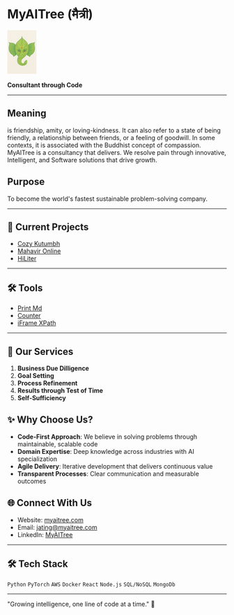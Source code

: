# MyAITree (मैत्री)
![Logo](/logo2.png)

**Consultant through Code**

---
## Meaning

is friendship, amity, or loving-kindness. It can also refer to a state of being friendly, a relationship between friends, or a feeling of goodwill. In some contexts, it is associated with the Buddhist concept of compassion. MyAITree is a consultancy that delivers. We resolve pain through innovative, Intelligent, and Software solutions that drive growth.

## Purpose
To become the world's fastest sustainable problem-solving company.

---

## 🤝 Current Projects

- [Cozy Kutumbh](https://www.cozykutumbh.com/)
- [Mahavir Online](mahavir.online)
- [HiLiter](https://chromewebstore.google.com/detail/amoiindcmmfjfpgahbbbdmjbklmkicdb?utm_source=item-share-cb)


---

## 🛠️ Tools 

- [Print Md](https://myaitree.com/tools/print-md.html)
- [Counter](https://myaitree.com/tools/counter.html)
- [iFrame XPath](https://myaitree.com/tools/xpath/xpath-extractor.html)


---

## 🌳 Our Services

1. **Business Due Dilligence**
2. **Goal Setting**
3. **Process Refinement**
4. **Results through Test of Time**
5. **Self-Sufficiency**


## ✨ Why Choose Us?

- **Code-First Approach**: We believe in solving problems through maintainable, scalable code
- **Domain Expertise**: Deep knowledge across industries with AI specialization
- **Agile Delivery**: Iterative development that delivers continuous value
- **Transparent Processes**: Clear communication and measurable outcomes

## 🌐 Connect With Us

- Website: [myaitree.com](https://www.myaitree.com)
- Email: jating@myaitree.com
- LinkedIn: [MyAITree](https://linkedin.com/company/myaitree)


---

## 🛠️ Tech Stack

`Python` `PyTorch` `AWS` `Docker` `React` `Node.js` `SQL/NoSQL` `MongoDb`

---

"Growing intelligence, one line of code at a time." 🌱
